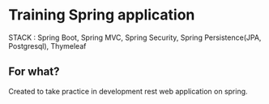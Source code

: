 # Training Spring application

STACK : Spring Boot, Spring MVC, Spring Security, Spring Persistence(JPA, Postgresql), Thymeleaf

For what?
-------------

Created to take practice in development rest web application on spring. 
